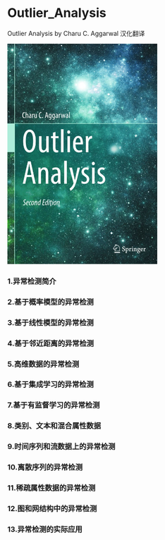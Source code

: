 # Outlier_Analysis

Outlier Analysis by Charu C. Aggarwal 汉化翻译

<div class="center"><img  src="./pic/cover.jpg" height="500"></div>

### 1.异常检测简介

### 2.基于概率模型的异常检测

### 3.基于线性模型的异常检测

### 4.基于邻近距离的异常检测

### 5.高维数据的异常检测

### 6.基于集成学习的异常检测

### 7.基于有监督学习的异常检测

### 8.类别、文本和混合属性数据

### 9.时间序列和流数据上的异常检测

### 10.离散序列的异常检测

### 11.稀疏属性数据的异常检测

### 12.图和网结构中的异常检测

### 13.异常检测的实际应用


